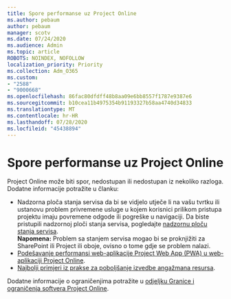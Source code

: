 ```yaml
---
title: Spore performanse uz Project Online
ms.author: pebaum
author: pebaum
manager: scotv
ms.date: 07/24/2020
ms.audience: Admin
ms.topic: article
ROBOTS: NOINDEX, NOFOLLOW
localization_priority: Priority
ms.collection: Adm_O365
ms.custom:
- "2588"
- "9000668"
ms.openlocfilehash: 86fac80dfdff48b8aa09e6bb8557f1787e9387e6
ms.sourcegitcommit: b10cea11b4975354b91193327b58aa4740d34833
ms.translationtype: MT
ms.contentlocale: hr-HR
ms.lasthandoff: 07/28/2020
ms.locfileid: "45438894"
---
```

# <a name="slow-performance-with-project-online"></a>Spore performanse uz Project Online

Project Online može biti spor, nedostupan ili nedostupan iz nekoliko razloga. Dodatne informacije potražite u članku:

- Nadzorna ploča stanja servisa da bi se vidjelo utječe li na vašu tvrtku ili ustanovu problem privremene usluge u kojem korisnici prilikom pristupa projektu imaju povremene odgode ili pogreške u navigaciji. Da biste pristupili nadzornoj ploči stanja servisa, pogledajte [nadzornu ploču stanja servisa](https://admin.microsoft.com/AdminPortal/Home#/servicehealth).</br>
    **Napomena:**  Problem sa stanjem servisa mogao bi se proknjižiti za SharePoint ili Project ili oboje, ovisno o tome gdje se problem nalazi.
- [Podešavanje performansi web-aplikacije Project Web App (PWA) u web-aplikaciji Project Online](https://docs.microsoft.com/projectonline/tune-project-online-performance).
- [Najbolji primjeri iz prakse za poboljšanje izvedbe angažmana resursa](https://docs.microsoft.com/projectonline/best-practices-to-improve-resource-engagements-performance).

Dodatne informacije o ograničenjima potražite u [odjeljku Granice i ograničenja softvera Project Online](https://docs.microsoft.com/projectonline/project-online-software-boundaries-and-limits).